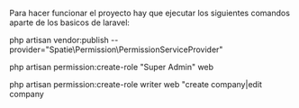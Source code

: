 Para hacer funcionar el proyecto hay que ejecutar los siguientes comandos aparte de los basicos de laravel:

php artisan vendor:publish --provider="Spatie\Permission\PermissionServiceProvider"

php artisan permission:create-role "Super Admin" web

php artisan permission:create-role writer web "create company|edit company
